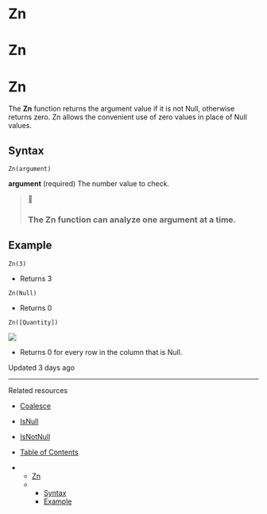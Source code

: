 # Zn

# Zn

# Zn

The **Zn** function returns the argument value if it is not Null, otherwise returns zero. Zn allows the convenient use of zero values in place of Null values.

## Syntax

`Zn(argument)`

**argument** (required) The number value to check.

> 📘
>
> ### The **Zn** function can analyze one argument at a time.

## Example

```
Zn(3)
```

* Returns 3

```
Zn(Null)
```

* Returns 0

```
Zn([Quantity])
```

![](https://files.readme.io/4b310ba-jk.png)

* Returns 0 for every row in the column that is Null.

Updated 3 days ago

---

Related resources

* [Coalesce](/docs/coalesce)
* [IsNull](/docs/isnull)
* [IsNotNull](/docs/isnotnull)

* [Table of Contents](#)
* + [Zn](#zn)
  + - [Syntax](#syntax)
    - [Example](#example)